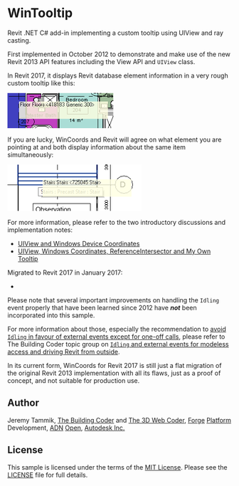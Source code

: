 # WinTooltip

Revit .NET C# add-in implementing a custom tooltip using UIView and ray casting.

First implemented in October 2012 to demonstrate and make use of the new Revit 2013 API features including the View API and `UIView` class.

In Revit 2017, it displays Revit database element information in a very rough custom tooltip like this:

![WinTooltip custom tooltip in Revit](img/wintooltip_2017_single.png "WinTooltip custom tooltip in Revit")

If you are lucky, WinCoords and Revit will agree on what element you are pointing at and both display information about the same item simultaneously:

![Simultaneous Revit and WinTooltip tooltips](img/wintooltip_2017_duplicate.png "Simultaneous Revit and WinTooltip tooltips")

For more information, please refer to the two introductory discussions and implementation notes:

- [UIView and Windows Device Coordinates](http://thebuildingcoder.typepad.com/blog/2012/06/uiview-and-windows-device-coordinates.html)
- [UIView, Windows Coordinates, ReferenceIntersector and My Own Tooltip](http://thebuildingcoder.typepad.com/blog/2012/10/uiview-windows-coordinates-referenceintersector-and-my-own-tooltip.html)

Migrated to Revit 2017 in January 2017:

- []()

Please note that several important improvements on handling the `Idling` event properly that have been learned since 2012 have <b><i>not</i></b> been incorporated into this sample.

For more information about those, especially the recommendation
to [avoid `Idling` in favour of external events except for one-off calls](http://thebuildingcoder.typepad.com/blog/2013/12/replacing-an-idling-event-handler-by-an-external-event.html),
please refer to The Building Coder topic group
on [`Idling` and external events for modeless access and driving Revit from outside](http://thebuildingcoder.typepad.com/blog/about-the-author.html#5.28).

In its current form, WinCoords for Revit 2017 is still just a flat migration of the original Revit 2013 implementation with all its flaws, just as a proof of concept, and not suitable for production use.


## Author

Jeremy Tammik,
[The Building Coder](http://thebuildingcoder.typepad.com) and
[The 3D Web Coder](http://the3dwebcoder.typepad.com),
[Forge](http://forge.autodesk.com) [Platform](https://developer.autodesk.com) Development,
[ADN](http://www.autodesk.com/adn)
[Open](http://www.autodesk.com/adnopen),
[Autodesk Inc.](http://www.autodesk.com)


## License

This sample is licensed under the terms of the [MIT License](http://opensource.org/licenses/MIT).
Please see the [LICENSE](LICENSE) file for full details.
